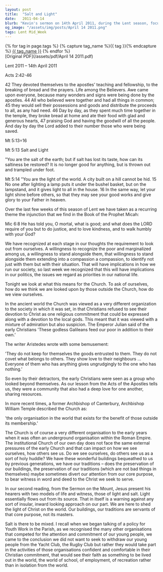 ```yaml
---
layout: post
title:  "Salt and Light"
date:   2011-04-14
blurb: "Kevin's sermon on 14th April 2011, during the Lent season, focuses on the role of the Church and its members in society. Drawing from the Acts of the Apostles and the Sermon on the Mount, he emphasizes the need for Christians to be like 'salt and light', spreading the love of Christ and serving those outside the Church. He challenges the Church to avoid becoming insular and to live out their faith in the world."
og_image: "/assets/img/posts/April 14 2011.png"
tags: Lent Mid_Week
---    
```

<div class="tag-pills">
  {% for tag in page.tags %}
    {% capture tag_name %}{{ tag }}{% endcapture %}
    <a href="{{ site.baseurl }}/tag/{{ tag_name | slugify }}" class="tag-pill">{{ tag_name }}</a>
  {% endfor %}
</div>
[Original PDF](/assets/pdf/April 14 2011.pdf)

Lent 2011 – 14th April 2011

Acts 2:42-46

42 They devoted themselves to the apostles' teaching and fellowship, to the breaking of bread and the prayers. Life among the Believers. Awe came upon everyone, because many wonders and signs were being done by the apostles. 44 All who believed were together and had all things in common; 45 they would sell their possessions and goods and distribute the proceeds to all, as any had need. 46 Day by day, as they spent much time together in the temple, they broke bread at home and ate their food with glad and generous hearts, 47 praising God and having the goodwill of all the people. And day by day the Lord added to their number those who were being saved.

Mt 5:13=16

Mt 5:13 Salt and Light

"You are the salt of the earth; but if salt has lost its taste, how can its saltiness be restored? It is no longer good for anything, but is thrown out and trampled under foot.

Mt 5:14 "You are the light of the world. A city built on a hill cannot be hid. 15 No one after lighting a lamp puts it under the bushel basket, but on the lampstand, and it gives light to all in the house. 16 In the same way, let your light shine before others, so that they may see your good works and give glory to your Father in heaven.

Over the last few weeks of this season of Lent we have taken as a recurring theme the injunction that we find in the Book of the Prophet Micah:

Mic 6:8 He has told you, O mortal, what is good; and what does the LORD require of you but to do justice, and to love kindness, and to walk humbly with your God?

We have recognized at each stage in our thoughts the requirement to look out from ourselves. A willingness to recognize the poor and marginalized among us, a willingness to stand alongside them, that willingness to stand alongside them extending into a compassion a compassion, to identify not just with them but with their situation. That will have implications in how we run our society, so last week we recognized that this will have implications in our politics, the issues we regard as priorities in our national life.

Tonight we look at what this means for the Church. To ask of ourselves, how do we think we are looked upon by those outside the Church, how do we view ourselves.

In the ancient world the Church was viewed as a very different organization to the society in which it was set, in that Christians refused to see their devotion to Christ as one religious commitment that could be expressed along with a devotion to the local gods. This meant that it was viewed with a mixture of admiration but also suspicion. The Emperor Julian said of the early Christians 'These godless Galileans feed our poor in addition to their own.’

The writer Aristedes wrote with some bemusement:

'They do not keep for themselves the goods entrusted to them. They do not covet what belongs to others. They show love to their neighbours … Everyone of them who has anything gives ungrudgingly to the one who has nothing.’

So even by their detractors, the early Christians were seen as a group who looked beyond themselves. As our lesson from the Acts of the Apostles tells us, they were a community that also had a deep love for one another, sharing resources.

In more recent times, a former Archbishop of Canterbury, Archbishop William Temple described the Church as:

'the only organisation in the world that exists for the benefit of those outside its membership.’

The Church is of course a very different organisation to the early years when it was often an underground organisation within the Roman Empire. The institutional Church of our own day does not face the same external pressures of the early Church and that can impact on how we see ourselves, how others see us. Do we see ourselves, do others see us as a sort of holy huddle? We have these wonderful buildings bequeathed to us by previous generations, we have our traditions – does the preservation of our buildings, the preservation of our traditions (which are not bad things in themselves) maybe sometimes divert our attention from our core purpose, to bear witness in word and deed to the Christ we seek to serve.

In our second reading, from the Sermon on the Mount, Jesus present his hearers with two models of life and witness, those of light and salt. Light essentially flows out from its source. That in itself is a warning against any sort of insular, inward looking approach on our part. We are here to shed the light of Christ on the world. Our buildings, our traditions are servants of that core purpose, not its masters.

Salt is there to be mixed. I recall when we began talking of a policy for Youth Work in the Parish, as we recognised the many other organisations that competed for the attention and commitment of our young people, we came to the conclusion we did not want to seek to withdraw our young people from the Yacht Club, the Rugby Club but rather they would take part in the activities of those organisations confident and comfortable in their Christian commitment, that would see their faith as something to be lived out in the world, the world of school, of employment, of recreation rather than in isolation from the world.
